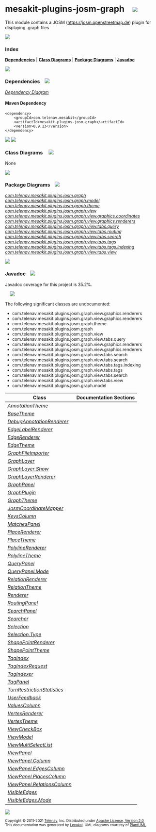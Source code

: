 [//]: # (start-user-text)



[//]: # (end-user-text)

# mesakit-plugins-josm-graph &nbsp;&nbsp; <img src="https://telenav.github.io/telenav-assets/images/icons//puzzle-32.png" srcset="https://telenav.github.io/telenav-assets/images/icons//puzzle-32-2x.png 2x"/>

This module contains a JOSM (https://josm.openstreetmap.de) plugin for displaying .graph files

<img src="https://telenav.github.io/telenav-assets/images/icons/horizontal-line-512.png" srcset="https://telenav.github.io/telenav-assets/images/separators/horizontal-line-512-2x.png 2x"/>

### Index



[**Dependencies**](#dependencies) | [**Class Diagrams**](#class-diagrams) | [**Package Diagrams**](#package-diagrams) | [**Javadoc**](#javadoc)

<img src="https://telenav.github.io/telenav-assets/images/icons/horizontal-line-512.png" srcset="https://telenav.github.io/telenav-assets/images/separators/horizontal-line-512-2x.png 2x"/>

### Dependencies <a name="dependencies"></a> &nbsp;&nbsp; <img src="https://telenav.github.io/telenav-assets/images/icons/dependencies-32.png" srcset="https://telenav.github.io/telenav-assets/images/icons/dependencies-32-2x.png 2x"/>

[*Dependency Diagram*](https://www.mesakit.org/0.9.13/lexakai/mesakit-extensions/mesakit-plugins/josm/graph/documentation/diagrams/dependencies.svg)

#### Maven Dependency

    <dependency>
        <groupId>com.telenav.mesakit</groupId>
        <artifactId>mesakit-plugins-josm-graph</artifactId>
        <version>0.9.13</version>
    </dependency>

<img src="https://telenav.github.io/telenav-assets/images/icons/horizontal-line-128.png" srcset="https://telenav.github.io/telenav-assets/images/separators/horizontal-line-128-2x.png 2x"/>

[//]: # (start-user-text)



[//]: # (end-user-text)

<img src="https://telenav.github.io/telenav-assets/images/icons/horizontal-line-128.png" srcset="https://telenav.github.io/telenav-assets/images/separators/horizontal-line-128-2x.png 2x"/>

### Class Diagrams <a name="class-diagrams"></a> &nbsp; &nbsp; <img src="https://telenav.github.io/telenav-assets/images/icons/diagram-40.png" srcset="https://telenav.github.io/telenav-assets/images/icons/diagram-40-2x.png 2x"/>

None

<img src="https://telenav.github.io/telenav-assets/images/icons/horizontal-line-128.png" srcset="https://telenav.github.io/telenav-assets/images/separators/horizontal-line-128-2x.png 2x"/>

### Package Diagrams <a name="package-diagrams"></a> &nbsp;&nbsp; <img src="https://telenav.github.io/telenav-assets/images/icons/box-32.png" srcset="https://telenav.github.io/telenav-assets/images/icons/box-32-2x.png 2x"/>

[*com.telenav.mesakit.plugins.josm.graph*](https://www.mesakit.org/0.9.13/lexakai/mesakit-extensions/mesakit-plugins/josm/graph/documentation/diagrams/com.telenav.mesakit.plugins.josm.graph.svg)  
[*com.telenav.mesakit.plugins.josm.graph.model*](https://www.mesakit.org/0.9.13/lexakai/mesakit-extensions/mesakit-plugins/josm/graph/documentation/diagrams/com.telenav.mesakit.plugins.josm.graph.model.svg)  
[*com.telenav.mesakit.plugins.josm.graph.theme*](https://www.mesakit.org/0.9.13/lexakai/mesakit-extensions/mesakit-plugins/josm/graph/documentation/diagrams/com.telenav.mesakit.plugins.josm.graph.theme.svg)  
[*com.telenav.mesakit.plugins.josm.graph.view*](https://www.mesakit.org/0.9.13/lexakai/mesakit-extensions/mesakit-plugins/josm/graph/documentation/diagrams/com.telenav.mesakit.plugins.josm.graph.view.svg)  
[*com.telenav.mesakit.plugins.josm.graph.view.graphics.coordinates*](https://www.mesakit.org/0.9.13/lexakai/mesakit-extensions/mesakit-plugins/josm/graph/documentation/diagrams/com.telenav.mesakit.plugins.josm.graph.view.graphics.coordinates.svg)  
[*com.telenav.mesakit.plugins.josm.graph.view.graphics.renderers*](https://www.mesakit.org/0.9.13/lexakai/mesakit-extensions/mesakit-plugins/josm/graph/documentation/diagrams/com.telenav.mesakit.plugins.josm.graph.view.graphics.renderers.svg)  
[*com.telenav.mesakit.plugins.josm.graph.view.tabs.query*](https://www.mesakit.org/0.9.13/lexakai/mesakit-extensions/mesakit-plugins/josm/graph/documentation/diagrams/com.telenav.mesakit.plugins.josm.graph.view.tabs.query.svg)  
[*com.telenav.mesakit.plugins.josm.graph.view.tabs.routing*](https://www.mesakit.org/0.9.13/lexakai/mesakit-extensions/mesakit-plugins/josm/graph/documentation/diagrams/com.telenav.mesakit.plugins.josm.graph.view.tabs.routing.svg)  
[*com.telenav.mesakit.plugins.josm.graph.view.tabs.search*](https://www.mesakit.org/0.9.13/lexakai/mesakit-extensions/mesakit-plugins/josm/graph/documentation/diagrams/com.telenav.mesakit.plugins.josm.graph.view.tabs.search.svg)  
[*com.telenav.mesakit.plugins.josm.graph.view.tabs.tags*](https://www.mesakit.org/0.9.13/lexakai/mesakit-extensions/mesakit-plugins/josm/graph/documentation/diagrams/com.telenav.mesakit.plugins.josm.graph.view.tabs.tags.svg)  
[*com.telenav.mesakit.plugins.josm.graph.view.tabs.tags.indexing*](https://www.mesakit.org/0.9.13/lexakai/mesakit-extensions/mesakit-plugins/josm/graph/documentation/diagrams/com.telenav.mesakit.plugins.josm.graph.view.tabs.tags.indexing.svg)  
[*com.telenav.mesakit.plugins.josm.graph.view.tabs.view*](https://www.mesakit.org/0.9.13/lexakai/mesakit-extensions/mesakit-plugins/josm/graph/documentation/diagrams/com.telenav.mesakit.plugins.josm.graph.view.tabs.view.svg)

<img src="https://telenav.github.io/telenav-assets/images/icons/horizontal-line-128.png" srcset="https://telenav.github.io/telenav-assets/images/separators/horizontal-line-128-2x.png 2x"/>

### Javadoc <a name="javadoc"></a> &nbsp;&nbsp; <img src="https://telenav.github.io/telenav-assets/images/icons/books-24.png" srcset="https://telenav.github.io/telenav-assets/images/icons/books-24-2x.png 2x"/>

Javadoc coverage for this project is 35.2%.  
  
&nbsp; &nbsp; <img src="https://telenav.github.io/telenav-assets/images/meter/meter-40-96.png" srcset="https://telenav.github.io/telenav-assets/images/meter/meter-40-96-2x.png 2x"/>


The following significant classes are undocumented:  

- com.telenav.mesakit.plugins.josm.graph.view.graphics.renderers  
- com.telenav.mesakit.plugins.josm.graph.view.graphics.renderers  
- com.telenav.mesakit.plugins.josm.graph.theme  
- com.telenav.mesakit.plugins.josm.graph  
- com.telenav.mesakit.plugins.josm.graph.view  
- com.telenav.mesakit.plugins.josm.graph.view.tabs.query  
- com.telenav.mesakit.plugins.josm.graph.view.graphics.renderers  
- com.telenav.mesakit.plugins.josm.graph.view.graphics.renderers  
- com.telenav.mesakit.plugins.josm.graph.view.tabs.search  
- com.telenav.mesakit.plugins.josm.graph.view.tabs.search  
- com.telenav.mesakit.plugins.josm.graph.view.tabs.tags.indexing  
- com.telenav.mesakit.plugins.josm.graph.view.tabs.tags  
- com.telenav.mesakit.plugins.josm.graph.view.tabs.search  
- com.telenav.mesakit.plugins.josm.graph.view.tabs.view  
- com.telenav.mesakit.plugins.josm.graph.model

| Class | Documentation Sections |
|---|---|
| [*AnnotationTheme*](https://www.mesakit.org/0.9.13/javadoc/mesakit-extensions/mesakit.plugins.josm.graph/////////////////////////////////////////////////////////////.html) |  |  
| [*BaseTheme*](https://www.mesakit.org/0.9.13/javadoc/mesakit-extensions/mesakit.plugins.josm.graph///////////////////////////////////////////////////////.html) |  |  
| [*DebugAnnotationRenderer*](https://www.mesakit.org/0.9.13/javadoc/mesakit-extensions/mesakit.plugins.josm.graph///////////////////////////////////////////////////////////////////////////////////////.html) |  |  
| [*EdgeLabelRenderer*](https://www.mesakit.org/0.9.13/javadoc/mesakit-extensions/mesakit.plugins.josm.graph/////////////////////////////////////////////////////////////////////////////////.html) |  |  
| [*EdgeRenderer*](https://www.mesakit.org/0.9.13/javadoc/mesakit-extensions/mesakit.plugins.josm.graph////////////////////////////////////////////////////////////////////////////.html) |  |  
| [*EdgeTheme*](https://www.mesakit.org/0.9.13/javadoc/mesakit-extensions/mesakit.plugins.josm.graph///////////////////////////////////////////////////////.html) |  |  
| [*GraphFileImporter*](https://www.mesakit.org/0.9.13/javadoc/mesakit-extensions/mesakit.plugins.josm.graph/////////////////////////////////////////////////////////.html) |  |  
| [*GraphLayer*](https://www.mesakit.org/0.9.13/javadoc/mesakit-extensions/mesakit.plugins.josm.graph///////////////////////////////////////////////////////.html) |  |  
| [*GraphLayer.Show*](https://www.mesakit.org/0.9.13/javadoc/mesakit-extensions/mesakit.plugins.josm.graph////////////////////////////////////////////////////////////.html) |  |  
| [*GraphLayerRenderer*](https://www.mesakit.org/0.9.13/javadoc/mesakit-extensions/mesakit.plugins.josm.graph///////////////////////////////////////////////////////////////.html) |  |  
| [*GraphPanel*](https://www.mesakit.org/0.9.13/javadoc/mesakit-extensions/mesakit.plugins.josm.graph///////////////////////////////////////////////////////.html) |  |  
| [*GraphPlugin*](https://www.mesakit.org/0.9.13/javadoc/mesakit-extensions/mesakit.plugins.josm.graph///////////////////////////////////////////////////.html) |  |  
| [*GraphTheme*](https://www.mesakit.org/0.9.13/javadoc/mesakit-extensions/mesakit.plugins.josm.graph////////////////////////////////////////////////////////.html) |  |  
| [*JosmCoordinateMapper*](https://www.mesakit.org/0.9.13/javadoc/mesakit-extensions/mesakit.plugins.josm.graph//////////////////////////////////////////////////////////////////////////////////////.html) |  |  
| [*KeysColumn*](https://www.mesakit.org/0.9.13/javadoc/mesakit-extensions/mesakit.plugins.josm.graph/////////////////////////////////////////////////////////////////.html) |  |  
| [*MatchesPanel*](https://www.mesakit.org/0.9.13/javadoc/mesakit-extensions/mesakit.plugins.josm.graph////////////////////////////////////////////////////////////////////.html) |  |  
| [*PlaceRenderer*](https://www.mesakit.org/0.9.13/javadoc/mesakit-extensions/mesakit.plugins.josm.graph/////////////////////////////////////////////////////////////////////////////.html) |  |  
| [*PlaceTheme*](https://www.mesakit.org/0.9.13/javadoc/mesakit-extensions/mesakit.plugins.josm.graph////////////////////////////////////////////////////////.html) |  |  
| [*PolylineRenderer*](https://www.mesakit.org/0.9.13/javadoc/mesakit-extensions/mesakit.plugins.josm.graph////////////////////////////////////////////////////////////////////////////////.html) |  |  
| [*PolylineTheme*](https://www.mesakit.org/0.9.13/javadoc/mesakit-extensions/mesakit.plugins.josm.graph///////////////////////////////////////////////////////////.html) |  |  
| [*QueryPanel*](https://www.mesakit.org/0.9.13/javadoc/mesakit-extensions/mesakit.plugins.josm.graph//////////////////////////////////////////////////////////////////.html) |  |  
| [*QueryPanel.Mode*](https://www.mesakit.org/0.9.13/javadoc/mesakit-extensions/mesakit.plugins.josm.graph///////////////////////////////////////////////////////////////////////.html) |  |  
| [*RelationRenderer*](https://www.mesakit.org/0.9.13/javadoc/mesakit-extensions/mesakit.plugins.josm.graph////////////////////////////////////////////////////////////////////////////////.html) |  |  
| [*RelationTheme*](https://www.mesakit.org/0.9.13/javadoc/mesakit-extensions/mesakit.plugins.josm.graph///////////////////////////////////////////////////////////.html) |  |  
| [*Renderer*](https://www.mesakit.org/0.9.13/javadoc/mesakit-extensions/mesakit.plugins.josm.graph////////////////////////////////////////////////////////////////////////.html) |  |  
| [*RoutingPanel*](https://www.mesakit.org/0.9.13/javadoc/mesakit-extensions/mesakit.plugins.josm.graph//////////////////////////////////////////////////////////////////////.html) |  |  
| [*SearchPanel*](https://www.mesakit.org/0.9.13/javadoc/mesakit-extensions/mesakit.plugins.josm.graph////////////////////////////////////////////////////////////////////.html) |  |  
| [*Searcher*](https://www.mesakit.org/0.9.13/javadoc/mesakit-extensions/mesakit.plugins.josm.graph/////////////////////////////////////////////////////////////////.html) |  |  
| [*Selection*](https://www.mesakit.org/0.9.13/javadoc/mesakit-extensions/mesakit.plugins.josm.graph///////////////////////////////////////////////////////.html) |  |  
| [*Selection.Type*](https://www.mesakit.org/0.9.13/javadoc/mesakit-extensions/mesakit.plugins.josm.graph////////////////////////////////////////////////////////////.html) |  |  
| [*ShapePointRenderer*](https://www.mesakit.org/0.9.13/javadoc/mesakit-extensions/mesakit.plugins.josm.graph//////////////////////////////////////////////////////////////////////////////////.html) |  |  
| [*ShapePointTheme*](https://www.mesakit.org/0.9.13/javadoc/mesakit-extensions/mesakit.plugins.josm.graph/////////////////////////////////////////////////////////////.html) |  |  
| [*TagIndex*](https://www.mesakit.org/0.9.13/javadoc/mesakit-extensions/mesakit.plugins.josm.graph////////////////////////////////////////////////////////////////////////.html) |  |  
| [*TagIndexRequest*](https://www.mesakit.org/0.9.13/javadoc/mesakit-extensions/mesakit.plugins.josm.graph///////////////////////////////////////////////////////////////////////////////.html) |  |  
| [*TagIndexer*](https://www.mesakit.org/0.9.13/javadoc/mesakit-extensions/mesakit.plugins.josm.graph//////////////////////////////////////////////////////////////////////////.html) |  |  
| [*TagPanel*](https://www.mesakit.org/0.9.13/javadoc/mesakit-extensions/mesakit.plugins.josm.graph///////////////////////////////////////////////////////////////.html) |  |  
| [*TurnRestrictionStatistics*](https://www.mesakit.org/0.9.13/javadoc/mesakit-extensions/mesakit.plugins.josm.graph//////////////////////////////////////////////////////////////////////////////////.html) |  |  
| [*UserFeedback*](https://www.mesakit.org/0.9.13/javadoc/mesakit-extensions/mesakit.plugins.josm.graph/////////////////////////////////////////////////////////////////////.html) |  |  
| [*ValuesColumn*](https://www.mesakit.org/0.9.13/javadoc/mesakit-extensions/mesakit.plugins.josm.graph///////////////////////////////////////////////////////////////////.html) |  |  
| [*VertexRenderer*](https://www.mesakit.org/0.9.13/javadoc/mesakit-extensions/mesakit.plugins.josm.graph//////////////////////////////////////////////////////////////////////////////.html) |  |  
| [*VertexTheme*](https://www.mesakit.org/0.9.13/javadoc/mesakit-extensions/mesakit.plugins.josm.graph/////////////////////////////////////////////////////////.html) |  |  
| [*ViewCheckBox*](https://www.mesakit.org/0.9.13/javadoc/mesakit-extensions/mesakit.plugins.josm.graph///////////////////////////////////////////////////////////////////.html) |  |  
| [*ViewModel*](https://www.mesakit.org/0.9.13/javadoc/mesakit-extensions/mesakit.plugins.josm.graph///////////////////////////////////////////////////////.html) |  |  
| [*ViewMultiSelectList*](https://www.mesakit.org/0.9.13/javadoc/mesakit-extensions/mesakit.plugins.josm.graph//////////////////////////////////////////////////////////////////////////.html) |  |  
| [*ViewPanel*](https://www.mesakit.org/0.9.13/javadoc/mesakit-extensions/mesakit.plugins.josm.graph////////////////////////////////////////////////////////////////.html) |  |  
| [*ViewPanel.Column*](https://www.mesakit.org/0.9.13/javadoc/mesakit-extensions/mesakit.plugins.josm.graph///////////////////////////////////////////////////////////////////////.html) |  |  
| [*ViewPanel.EdgesColumn*](https://www.mesakit.org/0.9.13/javadoc/mesakit-extensions/mesakit.plugins.josm.graph////////////////////////////////////////////////////////////////////////////.html) |  |  
| [*ViewPanel.PlacesColumn*](https://www.mesakit.org/0.9.13/javadoc/mesakit-extensions/mesakit.plugins.josm.graph/////////////////////////////////////////////////////////////////////////////.html) |  |  
| [*ViewPanel.RelationsColumn*](https://www.mesakit.org/0.9.13/javadoc/mesakit-extensions/mesakit.plugins.josm.graph////////////////////////////////////////////////////////////////////////////////.html) |  |  
| [*VisibleEdges*](https://www.mesakit.org/0.9.13/javadoc/mesakit-extensions/mesakit.plugins.josm.graph//////////////////////////////////////////////////////////.html) |  |  
| [*VisibleEdges.Mode*](https://www.mesakit.org/0.9.13/javadoc/mesakit-extensions/mesakit.plugins.josm.graph///////////////////////////////////////////////////////////////.html) |  |  

[//]: # (start-user-text)



[//]: # (end-user-text)

<img src="https://telenav.github.io/telenav-assets/images/icons/horizontal-line-512.png" srcset="https://telenav.github.io/telenav-assets/images/separators/horizontal-line-512-2x.png 2x"/>

<sub>Copyright &#169; 2011-2021 [Telenav](https://telenav.com), Inc. Distributed under [Apache License, Version 2.0](LICENSE)</sub>  
<sub>This documentation was generated by [Lexakai](https://lexakai.org). UML diagrams courtesy of [PlantUML](https://plantuml.com).</sub>
